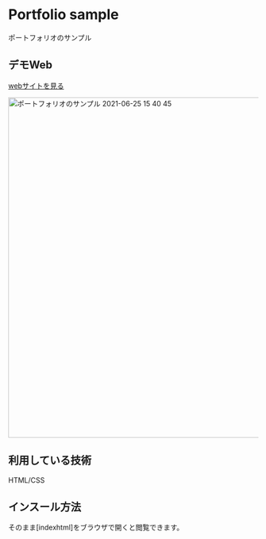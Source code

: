 Portfolio sample
====

ポートフォリオのサンプル

## デモWeb
[webサイトを見る](https://yggsy.herokuapp.com/)

<img width="686" alt="ポートフォリオのサンプル 2021-06-25 15 40 45" src="https://user-images.githubusercontent.com/86289084/123381507-cda2ad80-d5cb-11eb-9d4f-a27dbdbe1ddd.png">


## 利用している技術
HTML/CSS

## インスール方法
そのまま[indexhtml]をブラウザで開くと閲覧できます。


